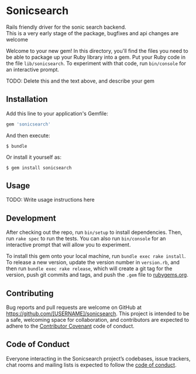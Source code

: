 # Sonicsearch

Rails friendly driver for the sonic search backend.  
This is a very early stage of the package, bugfixes and api changes are welcome

Welcome to your new gem! In this directory, you'll find the files you need to be able to package up your Ruby library into a gem. Put your Ruby code in the file `lib/sonicsearch`. To experiment with that code, run `bin/console` for an interactive prompt.

TODO: Delete this and the text above, and describe your gem

## Installation

Add this line to your application's Gemfile:

```ruby
gem 'sonicsearch'
```

And then execute:

    $ bundle

Or install it yourself as:

    $ gem install sonicsearch

## Usage

TODO: Write usage instructions here

## Development

After checking out the repo, run `bin/setup` to install dependencies. Then, run `rake spec` to run the tests. You can also run `bin/console` for an interactive prompt that will allow you to experiment.

To install this gem onto your local machine, run `bundle exec rake install`. To release a new version, update the version number in `version.rb`, and then run `bundle exec rake release`, which will create a git tag for the version, push git commits and tags, and push the `.gem` file to [rubygems.org](https://rubygems.org).

## Contributing

Bug reports and pull requests are welcome on GitHub at https://github.com/[USERNAME]/sonicsearch. This project is intended to be a safe, welcoming space for collaboration, and contributors are expected to adhere to the [Contributor Covenant](http://contributor-covenant.org) code of conduct.

## Code of Conduct

Everyone interacting in the Sonicsearch project’s codebases, issue trackers, chat rooms and mailing lists is expected to follow the [code of conduct](https://github.com/[USERNAME]/sonicsearch/blob/master/CODE_OF_CONDUCT.md).
